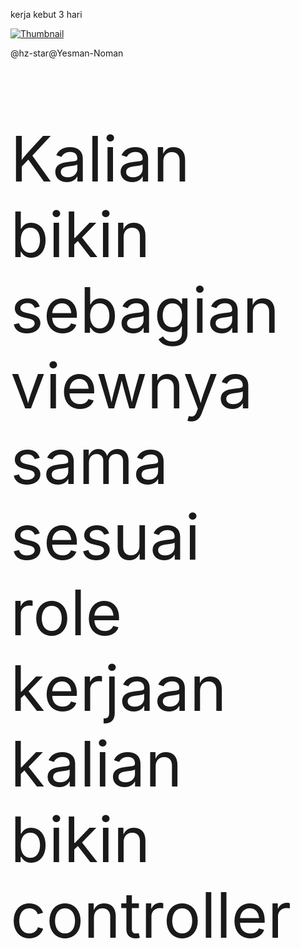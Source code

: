 kerja kebut 3 hari

[![Thumbnail](https://files.catbox.moe/dg6u04.jpeg)](https://www.youtube.com/watch?v=TQQJD7D6PIU)

@hz-star@Yesman-Noman
<p style="font-size: 100px;">Kalian bikin sebagian viewnya sama sesuai role kerjaan kalian bikin controller</p>


